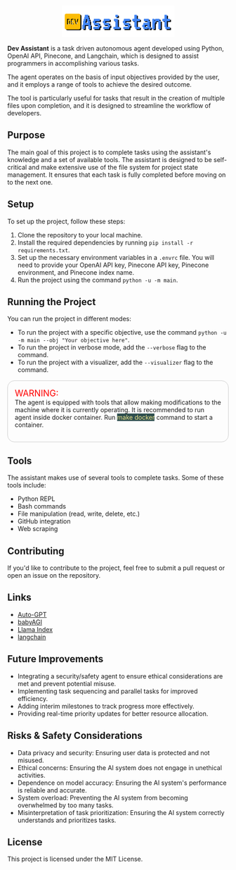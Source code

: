 <div align="center">
<img src=".github/logo.png" alt="DevAssistant Logo"/>
</div>

**Dev Assistant** is a task driven autonomous agent developed using Python, OpenAI API, Pinecone, and Langchain, which is designed to assist programmers in accomplishing various tasks.

The agent operates on the basis of input objectives provided by the user, and it employs a range of tools to achieve the desired outcome.

The tool is particularly useful for tasks that result in the creation of multiple files upon completion, and it is designed to streamline the workflow of developers.

## Purpose

The main goal of this project is to complete tasks using the assistant's knowledge and a set of available tools. The assistant is designed to be self-critical and make extensive use of the file system for project state management. It ensures that each task is fully completed before moving on to the next one.

## Setup

To set up the project, follow these steps:

1. Clone the repository to your local machine.
2. Install the required dependencies by running `pip install -r requirements.txt`.
3. Set up the necessary environment variables in a `.envrc` file. You will need to provide your OpenAI API key, Pinecone API key, Pinecone environment, and Pinecone index name.
4. Run the project using the command `python -u -m main`.

## Running the Project

You can run the project in different modes:

- To run the project with a specific objective, use the command `python -u -m main --obj "Your objective here"`.
- To run the project in verbose mode, add the `--verbose` flag to the command.
- To run the project with a visualizer, add the `--visualizer` flag to the command.

<div style="border: 1px solid #ccc; border-radius: 16px; padding: 16px; margin: 16px 0;">
  <p style="color: red; margin: 0; font-size: 1.4em">
    WARNING: </p>The agent is equipped with tools that allow making modifications to the machine where it is currently operating. It is recommended to run agent inside docker container. Run <p style="color: rgb(240, 230, 140); background: rgb(47, 79, 79); display: inline;">make docker</p> command to start a container.
  </p>
</div>

## Tools

The assistant makes use of several tools to complete tasks. Some of these tools include:

- Python REPL
- Bash commands
- File manipulation (read, write, delete, etc.)
- GitHub integration
- Web scraping

## Contributing

If you'd like to contribute to the project, feel free to submit a pull request or open an issue on the repository.

## Links

- [Auto-GPT](https://github.com/Torantulino/Auto-GPT)
- [babyAGI](https://github.com/yoheinakajima/babyagi)
- [Llama Index](https://github.com/jerryjliu/llama_index)
- [langchain](https://github.com/hwchase17/langchain)

## Future Improvements

*   Integrating a security/safety agent to ensure ethical considerations are met and prevent potential misuse.
*   Implementing task sequencing and parallel tasks for improved efficiency.
*   Adding interim milestones to track progress more effectively.
*   Providing real-time priority updates for better resource allocation.

## Risks & Safety Considerations

- Data privacy and security: Ensuring user data is protected and not misused.
- Ethical concerns: Ensuring the AI system does not engage in unethical activities.
- Dependence on model accuracy: Ensuring the AI system's performance is reliable and accurate.
- System overload: Preventing the AI system from becoming overwhelmed by too many tasks. ️
- Misinterpretation of task prioritization: Ensuring the AI system correctly understands and prioritizes tasks.

## License

This project is licensed under the MIT License.
